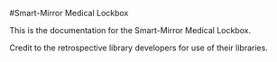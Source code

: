 #Smart-Mirror Medical Lockbox

This is the documentation for the Smart-Mirror Medical Lockbox.

Credit to the retrospective library developers for use of their libraries.

